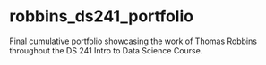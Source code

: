 # robbins_ds241_portfolio
Final cumulative portfolio showcasing the work of Thomas Robbins throughout the DS 241 Intro to Data Science Course. 
